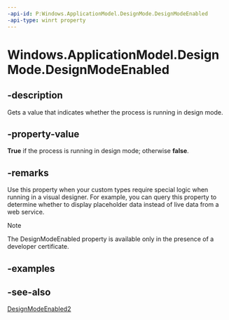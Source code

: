 ```yaml
---
-api-id: P:Windows.ApplicationModel.DesignMode.DesignModeEnabled
-api-type: winrt property
---
```


<!-- Property syntax
public bool DesignModeEnabled { get; }
-->

# Windows.ApplicationModel.DesignMode.DesignModeEnabled

## -description
Gets a value that indicates whether the process is running in design mode.

## -property-value
**True** if the process is running in design mode; otherwise **false**.

## -remarks
Use this property when your custom types require special logic when running in a visual designer. For example, you can query this property to determine whether to display placeholder data instead of live data from a web service.

> [!NOTE]
> The DesignModeEnabled property is available only in the presence of a developer certificate.

## -examples

## -see-also
[DesignModeEnabled2](designmode_designmode2enabled.md)
